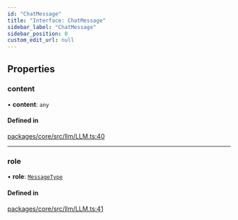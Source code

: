```yaml
---
id: "ChatMessage"
title: "Interface: ChatMessage"
sidebar_label: "ChatMessage"
sidebar_position: 0
custom_edit_url: null
---
```


## Properties

### content

• **content**: `any`

#### Defined in

[packages/core/src/llm/LLM.ts:40](https://github.com/run-llama/LlamaIndexTS/blob/3552de1/packages/core/src/llm/LLM.ts#L40)

---

### role

• **role**: [`MessageType`](../#messagetype)

#### Defined in

[packages/core/src/llm/LLM.ts:41](https://github.com/run-llama/LlamaIndexTS/blob/3552de1/packages/core/src/llm/LLM.ts#L41)
